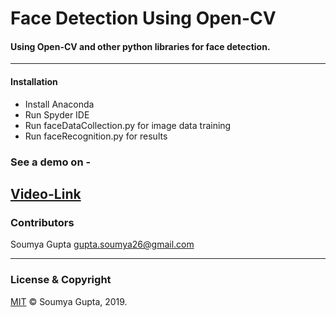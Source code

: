 # Face Detection Using Open-CV

#### Using Open-CV and other python libraries for face detection.
 ---
#### Installation
* Install Anaconda
* Run Spyder IDE
* Run faceDataCollection.py for image data training
* Run faceRecognition.py for results

### See a demo on - 
[Video-Link](https://github.com/guptasoumya26/FaceDetection/raw/master/Demo.mp4)
 ---
 ### Contributors
 Soumya Gupta <gupta.soumya26@gmail.com>

---
### License & Copyright
[MIT](https://choosealicense.com/licenses/mit/)
© Soumya Gupta, 2019.



